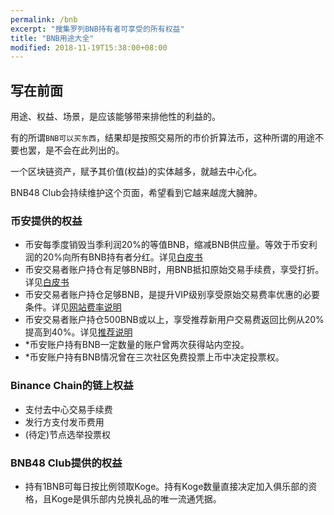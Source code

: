 ```yaml
---
permalink: /bnb
excerpt: "搜集罗列BNB持有者可享受的所有权益"
title: "BNB用途大全"
modified: 2018-11-19T15:38:00+08:00
---
```

## 写在前面
用途、权益、场景，是应该能够带来排他性的利益的。

有的所谓`BNB可以买东西`，结果却是按照交易所的市价折算法币，这种所谓的用途不要也罢，是不会在此列出的。

一个区块链资产，赋予其价值(权益)的实体越多，就越去中心化。

BNB48 Club会持续维护这个页面，希望看到它越来越庞大臃肿。

### 币安提供的权益
- 币安每季度销毁当季利润20%的等值BNB，缩减BNB供应量。等效于币安利润的20%向所有BNB持有者分红。详见[白皮书](https://www.binance.com/resources/ico/Binance_WhitePaper_cn.pdf)
- 币安交易者账户持仓有足够BNB时，用BNB抵扣原始交易手续费，享受打折。详见[白皮书](https://www.binance.com/resources/ico/Binance_WhitePaper_cn.pdf)
- 币安交易者账户持仓足够BNB，是提升VIP级别享受原始交易费率优惠的必要条件。详见[网站费率说明](https://www.binance.com/en/fee/schedule)
- 币安交易者账户持仓500BNB或以上，享受推荐新用户交易费返回比例从20%提高到40%。详见[推荐说明](https://www.binance.com/invite.html)
- *币安账户持有BNB一定数量的账户曾两次获得站内空投。
- *币安账户持有BNB情况曾在三次社区免费投票上币中决定投票权。
### Binance Chain的链上权益
- 支付去中心交易手续费
- 发行方支付发币费用
- (待定)节点选举投票权
### BNB48 Club提供的权益
- 持有1BNB可每日按比例领取Koge。持有Koge数量直接决定加入俱乐部的资格，且Koge是俱乐部内兑换礼品的唯一流通凭据。

